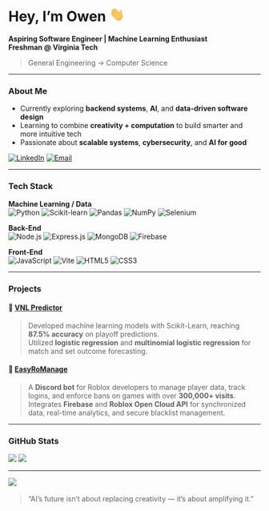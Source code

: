 # Hey, I’m Owen <img src="https://raw.githubusercontent.com/owenhoagie/owenhoagie/master/wave.gif" width="30">  
**Aspiring Software Engineer | Machine Learning Enthusiast**  
**Freshman @ Virginia Tech**  
> General Engineering → Computer Science  

---

### About Me  
- Currently exploring **backend systems**, **AI**, and **data-driven software design**  
- Learning to combine **creativity + computation** to build smarter and more intuitive tech  
- Passionate about **scalable systems**, **cybersecurity**, and **AI for good**  

[![LinkedIn](https://img.shields.io/badge/LinkedIn-0A66C2?style=for-the-badge&logo=linkedin)](https://www.linkedin.com/in/owen-hoag/)
[![Email](https://img.shields.io/badge/Email-hoagie1481%40gmail.com-red?style=for-the-badge)](mailto:hoagie1481@gmail.com)
<!-- [![Portfolio](https://img.shields.io/badge/Portfolio-111111?style=for-the-badge&logo=vercel)](#Coming Soon!)  -->

---

### Tech Stack  

**Machine Learning / Data**  
![Python](https://img.shields.io/badge/Python-3670A0?style=for-the-badge&logo=python&logoColor=ffdd54)
![Scikit-learn](https://img.shields.io/badge/Scikit--learn-F7931E?style=for-the-badge&logo=scikit-learn&logoColor=white)
![Pandas](https://img.shields.io/badge/Pandas-150458?style=for-the-badge&logo=pandas&logoColor=white)
![NumPy](https://img.shields.io/badge/NumPy-013243?style=for-the-badge&logo=numpy&logoColor=white)
![Selenium](https://img.shields.io/badge/Selenium-43B02A?style=for-the-badge&logo=selenium&logoColor=white)

**Back-End**  
![Node.js](https://img.shields.io/badge/Node.js-43853D?style=for-the-badge&logo=node.js&logoColor=white)
![Express.js](https://img.shields.io/badge/Express.js-404D59?style=for-the-badge)
![MongoDB](https://img.shields.io/badge/MongoDB-4EA94B?style=for-the-badge&logo=mongodb&logoColor=white)
![Firebase](https://img.shields.io/badge/Firebase-FFCA28?style=for-the-badge&logo=firebase&logoColor=black)

**Front-End**  
![JavaScript](https://img.shields.io/badge/JavaScript-323330?style=for-the-badge&logo=javascript)
![Vite](https://img.shields.io/badge/Vite-646CFF?style=for-the-badge&logo=vite&logoColor=white)
![HTML5](https://img.shields.io/badge/HTML5-E34F26?style=for-the-badge&logo=html5&logoColor=white)
![CSS3](https://img.shields.io/badge/CSS3-1572B6?style=for-the-badge&logo=css3&logoColor=white)

---

### Projects  

#### 🔹 [**VNL Predictor**](https://github.com/owenhoagie/VNL-Predictor)
> Developed machine learning models with Scikit-Learn, reaching **87.5% accuracy** on playoff predictions.  
> Utilized **logistic regression** and **multinomial logistic regression** for match and set outcome forecasting.

#### 🔹 [**EasyRoManage**](https://github.com/owenhoagie/EasyRoManage)
> A **Discord bot** for Roblox developers to manage player data, track logins, and enforce bans on games with over **300,000+ visits**.  
> Integrates **Firebase** and **Roblox Open Cloud API** for synchronized data, real-time analytics, and secure blacklist management.

---

### GitHub Stats  

<p align="left">
  <img height="180em" src="https://github-readme-stats.vercel.app/api?username=owenhoagie&show_icons=true&theme=tokyonight&hide_border=true" />
  <img height="180em" src="https://github-readme-stats.vercel.app/api/top-langs/?username=owenhoagie&layout=compact&theme=tokyonight&hide_border=true" />
</p>

---
![](https://komarev.com/ghpvc/?username=owenhoagie&label=visitors)  
> “AI’s future isn’t about replacing creativity — it’s about amplifying it.”
